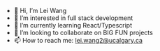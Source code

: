 - 👋 Hi, I’m Lei Wang
- 👀 I’m interested in full stack development
- 🌱 I’m currently learning React/Typescript
- 💞️ I’m looking to collaborate on BIG FUN projects
- 📫 How to reach me: lei.wang2@ucalgary.ca

<!---
leiwang758/leiwang758 is a ✨ special ✨ repository because its `README.md` (this file) appears on your GitHub profile.
You can click the Preview link to take a look at your changes.
--->
